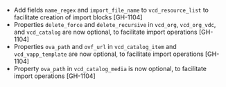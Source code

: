 * Add fields `name_regex` and `import_file_name` to `vcd_resource_list` to facilitate creation of import blocks [GH-1104]
* Properties `delete_force` and `delete_recursive` in `vcd_org`, `vcd_org_vdc`, and `vcd_catalog` are now optional, to facilitate import operations [GH-1104]
* Properties `ova_path` and `ovf_url` in `vcd_catalog_item` and `vcd_vapp_template` are now optional, to facilitate import operations [GH-1104]
* Property `ova_path` in `vcd_catalog_media` is now optional, to facilitate import operations [GH-1104]
